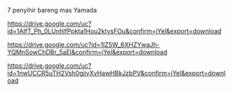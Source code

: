 7 penyihir bareng mas Yamada

https://drive.google.com/uc?id=1AIfT_Ph_0LUnhlfPpkta1Hou2ktysFOu&confirm=jYel&export=download

https://drive.google.com/uc?id=1lZ5W_6XHZYwaJh-YQMnSowChDBr_5aEl&confirm=jYel&export=download

https://drive.google.com/uc?id=1nwUCCR5uTH2Vsh0gjjyXvHawHBkJzbPV&confirm=jYel&export=download
